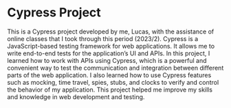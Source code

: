 # Cypress Project

This is a Cypress project developed by me, Lucas, with the assistance of online classes that I took through this period (2023/2). Cypress is a JavaScript-based testing framework for web applications. It allows me to write end-to-end tests for the application’s UI and APIs. In this project, I learned how to work with APIs using Cypress, which is a powerful and convenient way to test the communication and integration between different parts of the web application. I also learned how to use Cypress features such as mocking, time travel, spies, stubs, and clocks to verify and control the behavior of my application. This project helped me improve my skills and knowledge in web development and testing.

